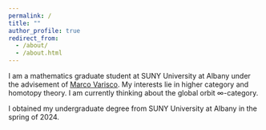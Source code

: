 ```yaml
---
permalink: /
title: ""
author_profile: true
redirect_from: 
  - /about/
  - /about.html
---
```


I am a mathematics graduate student at SUNY University at Albany under the advisement of [Marco Varisco](https://varisco.info). My interests lie in higher category and homotopy theory. I am currently thinking about the global orbit ∞-category.

I obtained my undergraduate degree from SUNY University at Albany in the spring of 2024.
